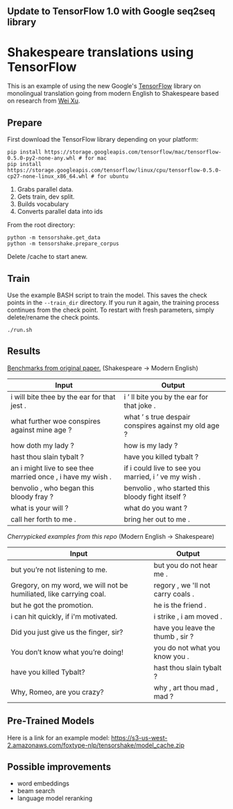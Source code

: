 ## Update to TensorFlow 1.0 with Google seq2seq library

# Shakespeare translations using TensorFlow

This is an example of using the new Google's [TensorFlow](https://github.com/tensorflow/tensorflow) library on
monolingual translation going from modern English to Shakespeare based on research from 
[Wei Xu](https://github.com/cocoxu/Shakespeare).

## Prepare

First download the TensorFlow library depending on your platform:

```
pip install https://storage.googleapis.com/tensorflow/mac/tensorflow-0.5.0-py2-none-any.whl # for mac
pip install https://storage.googleapis.com/tensorflow/linux/cpu/tensorflow-0.5.0-cp27-none-linux_x86_64.whl # for ubuntu
```

1. Grabs parallel data.
2. Gets train, dev split.
3. Builds vocabulary
4. Converts parallel data into ids

From the root directory:

```
python -m tensorshake.get_data
python -m tensorshake.prepare_corpus
```

Delete /cache to start anew.

## Train

Use the example BASH script to train the model. This saves the check points in the `--train_dir` directory.
If you run it again, the training process continues from the check point. To restart with fresh parameters,
simply delete/rename the check points.

```
./run.sh
```

## Results

[Benchmarks from original paper.](http://aclweb.org/anthology/C/C12/C12-1177.pdf) (Shakespeare -> Modern English)

Input | Output
 --- | ---
i will bite thee by the ear for that jest . | i ’ ll bite you by the ear for that joke .
what further woe conspires against mine age ? | what ’ s true despair conspires against my old age ?
how doth my lady ? |how is my lady ?
hast thou slain tybalt ? |have you killed tybalt ?
an i might live to see thee married once , i have my wish .| if i could live to see you married, i ’ ve my wish .
benvolio , who began this bloody fray ? | benvolio , who started this bloody fight itself ?
what is your will ? | what do you want ? 
call her forth to me . |bring her out to me .

*Cherrypicked examples from this repo* (Modern English -> Shakespeare)

| Input | Output 
----- | ---
but you’re not listening to me. | but you do not hear me .
Gregory, on my word, we will not be humiliated, like carrying coal. | regory , we 'll not carry coals .
but he got the promotion.  | he is the friend .
i can hit quickly, if i'm motivated. | i strike , i am moved .
Did you just give us the finger, sir? | have you leave the thumb , sir ?
You don’t know what you’re doing! | you do not what you know you .
have you killed Tybalt? | hast thou slain tybalt ?
Why, Romeo, are you crazy? | why , art thou mad , mad ?

## Pre-Trained Models

Here is a link for an example model: https://s3-us-west-2.amazonaws.com/foxtype-nlp/tensorshake/model_cache.zip

## Possible improvements

- word embeddings
- beam search
- language model reranking
